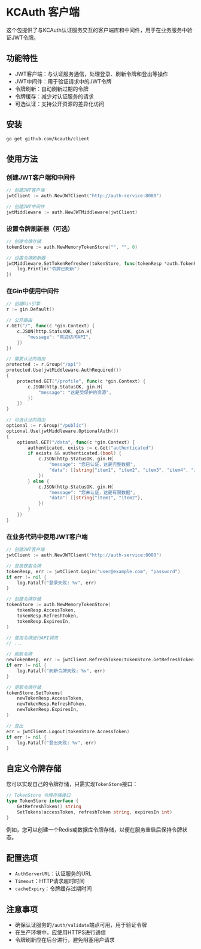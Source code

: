 # KCAuth 客户端

这个包提供了与KCAuth认证服务交互的客户端库和中间件，用于在业务服务中验证JWT令牌。

## 功能特性

- JWT客户端：与认证服务通信，处理登录、刷新令牌和登出等操作
- JWT中间件：用于验证请求中的JWT令牌
- 令牌刷新：自动刷新过期的令牌
- 令牌缓存：减少对认证服务的请求
- 可选认证：支持公开资源的差异化访问

## 安装

```bash
go get github.com/kcauth/client
```

## 使用方法

### 创建JWT客户端和中间件

```go
// 创建JWT客户端
jwtClient := auth.NewJWTClient("http://auth-service:8080")

// 创建JWT中间件
jwtMiddleware := auth.NewJWTMiddleware(jwtClient)
```

### 设置令牌刷新器（可选）

```go
// 创建令牌存储
tokenStore := auth.NewMemoryTokenStore("", "", 0)

// 设置令牌刷新器
jwtMiddleware.SetTokenRefresher(tokenStore, func(tokenResp *auth.TokenResponse) {
    log.Println("令牌已刷新")
})
```

### 在Gin中使用中间件

```go
// 创建Gin引擎
r := gin.Default()

// 公开路由
r.GET("/", func(c *gin.Context) {
    c.JSON(http.StatusOK, gin.H{
        "message": "欢迎访问API",
    })
})

// 需要认证的路由
protected := r.Group("/api")
protected.Use(jwtMiddleware.AuthRequired())
{
    protected.GET("/profile", func(c *gin.Context) {
        c.JSON(http.StatusOK, gin.H{
            "message": "这是受保护的资源",
        })
    })
}

// 可选认证的路由
optional := r.Group("/public")
optional.Use(jwtMiddleware.OptionalAuth())
{
    optional.GET("/data", func(c *gin.Context) {
        authenticated, exists := c.Get("authenticated")
        if exists && authenticated.(bool) {
            c.JSON(http.StatusOK, gin.H{
                "message": "您已认证，这是完整数据",
                "data": []string{"item1", "item2", "item3", "item4", "item5"},
            })
        } else {
            c.JSON(http.StatusOK, gin.H{
                "message": "您未认证，这是有限数据",
                "data": []string{"item1", "item2"},
            })
        }
    })
}
```

### 在业务代码中使用JWT客户端

```go
// 创建JWT客户端
jwtClient := auth.NewJWTClient("http://auth-service:8080")

// 登录获取令牌
tokenResp, err := jwtClient.Login("user@example.com", "password")
if err != nil {
    log.Fatalf("登录失败: %v", err)
}

// 创建令牌存储
tokenStore := auth.NewMemoryTokenStore(
    tokenResp.AccessToken,
    tokenResp.RefreshToken,
    tokenResp.ExpiresIn,
)

// 使用令牌进行API调用
// ...

// 刷新令牌
newTokenResp, err := jwtClient.RefreshToken(tokenStore.GetRefreshToken())
if err != nil {
    log.Fatalf("刷新令牌失败: %v", err)
}

// 更新令牌存储
tokenStore.SetTokens(
    newTokenResp.AccessToken,
    newTokenResp.RefreshToken,
    newTokenResp.ExpiresIn,
)

// 登出
err = jwtClient.Logout(tokenStore.AccessToken)
if err != nil {
    log.Fatalf("登出失败: %v", err)
}
```

## 自定义令牌存储

您可以实现自己的令牌存储，只需实现`TokenStore`接口：

```go
// TokenStore 令牌存储接口
type TokenStore interface {
    GetRefreshToken() string
    SetTokens(accessToken, refreshToken string, expiresIn int)
}
```

例如，您可以创建一个Redis或数据库令牌存储，以便在服务重启后保持令牌状态。

## 配置选项

- `AuthServerURL`：认证服务的URL
- `Timeout`：HTTP请求超时时间
- `cacheExpiry`：令牌缓存过期时间

## 注意事项

- 确保认证服务的`/auth/validate`端点可用，用于验证令牌
- 在生产环境中，应使用HTTPS进行通信
- 令牌刷新应在后台进行，避免阻塞用户请求 